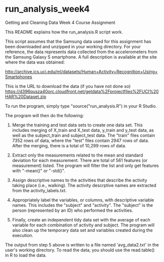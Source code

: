 # run_analysis_week4
Getting and Cleaning Data Week 4 Course Assignment

This README explains how the run_analysis.R script work.

This script assumes that the Samsung data used for this assignment has been downloaded and unzipped in your working directory.
For your reference, the data represents data collected from the accelerometers from the Samsung Galaxy S smartphone. A full description is available at the site where the data was obtained:

http://archive.ics.uci.edu/ml/datasets/Human+Activity+Recognition+Using+Smartphones 

This is the URL to download the data (if you have not done so)
https://d396qusza40orc.cloudfront.net/getdata%2Fprojectfiles%2FUCI%20HAR%20Dataset.zip 

To run the program, simply type "source("run_analysis.R") in your R Studio. 

The program will then do the following: 

1. Merge the training and test data sets to create one data set. This includes merging of X_train and X_test data, y_train and y_test data, as well as the subject_train and subject_test data. The "train" files contain 7352 rows of data, where the "test" files contain 2947 rows of data. After the merging, there is a total of 10,299 rows of data.

2. Extract only the measurements related to the mean and standard deviation for each measurement. There are total of 561 features (or measurement) listed. The program will filter the list and only get features with "-mean()" or "-std()".

3. Assign descriptive names to the activities that describe the activity taking place (i.e., walking). The activity descrptive names are extracted from the activity_labels.txt.

4. Appropriately label the variables, or columns, with descriptive variable names. This includes the "subject" and "activity". The "subject" is the person (represented by an ID) who performed the activities.

5. Finally, create an independent tidy data set with the average of each variable for each combination of activity and subject. The program will also clean up the temporary data set and variables created during the execution.

The output from step 5 above is written to a file named 'avg_data2.txt' in the user's working directory. 
To read the data, you should use the read.table() in R to load the data. 
